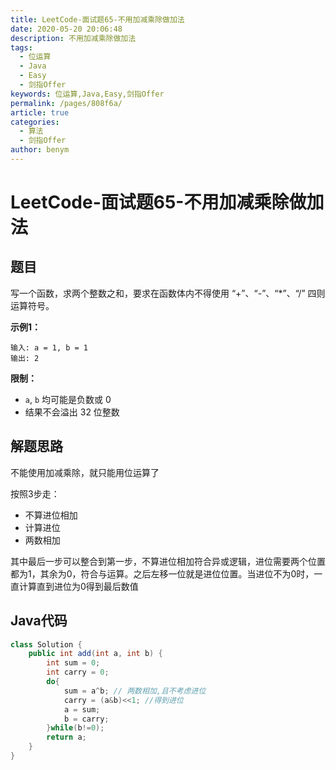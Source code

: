 ```yaml
---
title: LeetCode-面试题65-不用加减乘除做加法
date: 2020-05-20 20:06:48
description: 不用加减乘除做加法
tags: 
  - 位运算
  - Java
  - Easy
  - 剑指Offer
keywords: 位运算,Java,Easy,剑指Offer
permalink: /pages/808f6a/
article: true
categories: 
  - 算法
  - 剑指Offer
author: benym
---
```


# LeetCode-面试题65-不用加减乘除做加法

## 题目

写一个函数，求两个整数之和，要求在函数体内不得使用 “+”、“-”、“*”、“/” 四则运算符号。

**示例1：**

```
输入: a = 1, b = 1
输出: 2
```

**限制：**

- `a`, `b` 均可能是负数或 0
- 结果不会溢出 32 位整数

## 解题思路

不能使用加减乘除，就只能用位运算了

按照3步走：

- 不算进位相加
- 计算进位
- 两数相加

其中最后一步可以整合到第一步，不算进位相加符合异或逻辑，进位需要两个位置都为1，其余为0，符合与运算。之后左移一位就是进位位置。当进位不为0时，一直计算直到进位为0得到最后数值

## Java代码

```java
class Solution {
    public int add(int a, int b) {
        int sum = 0;
        int carry = 0;
        do{
            sum = a^b; // 两数相加,且不考虑进位
            carry = (a&b)<<1; //得到进位
            a = sum;
            b = carry;
        }while(b!=0);
        return a;
    }
}
```

